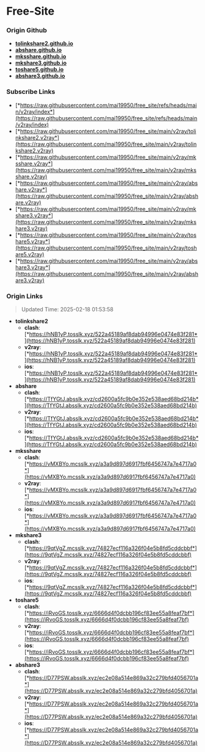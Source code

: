 # Free-Site

### Origin Github

- [**tolinkshare2.github.io**](https://github.com/tolinkshare2/tolinkshare2.github.io)
- [**abshare.github.io**](https://github.com/abshare/abshare.github.io)
- [**mksshare.github.io**](https://github.com/mksshare/mksshare.github.io)
- [**mkshare3.github.io**](https://github.com/mkshare3/mkshare3.github.io)
- [**toshare5.github.io**](https://github.com/toshare5/toshare5.github.io)
- [**abshare3.github.io**](https://github.com/abshare3/abshare3.github.io)

### Subscribe Links

- [*https://raw.githubusercontent.com/mai19950/free_site/refs/heads/main/v2ray/index*](https://raw.githubusercontent.com/mai19950/free_site/refs/heads/main/v2ray/index)
- [*https://raw.githubusercontent.com/mai19950/free_site/main/v2ray/tolinkshare2.v2ray*](https://raw.githubusercontent.com/mai19950/free_site/main/v2ray/tolinkshare2.v2ray)
- [*https://raw.githubusercontent.com/mai19950/free_site/main/v2ray/mksshare.v2ray*](https://raw.githubusercontent.com/mai19950/free_site/main/v2ray/mksshare.v2ray)
- [*https://raw.githubusercontent.com/mai19950/free_site/main/v2ray/abshare.v2ray*](https://raw.githubusercontent.com/mai19950/free_site/main/v2ray/abshare.v2ray)
- [*https://raw.githubusercontent.com/mai19950/free_site/main/v2ray/mkshare3.v2ray*](https://raw.githubusercontent.com/mai19950/free_site/main/v2ray/mkshare3.v2ray)
- [*https://raw.githubusercontent.com/mai19950/free_site/main/v2ray/toshare5.v2ray*](https://raw.githubusercontent.com/mai19950/free_site/main/v2ray/toshare5.v2ray)
- [*https://raw.githubusercontent.com/mai19950/free_site/main/v2ray/abshare3.v2ray*](https://raw.githubusercontent.com/mai19950/free_site/main/v2ray/abshare3.v2ray)

### Origin Links

> Updated Time: 2025-02-18 01:53:58

- **tolinkshare2**
  - **clash**: [*https://hNB1yP.tosslk.xyz/522a45189af8dab94996e0474e83f281*](https://hNB1yP.tosslk.xyz/522a45189af8dab94996e0474e83f281)
  - **v2ray**: [*https://hNB1yP.tosslk.xyz/522a45189af8dab94996e0474e83f281*](https://hNB1yP.tosslk.xyz/522a45189af8dab94996e0474e83f281)
  - **ios**: [*https://hNB1yP.tosslk.xyz/522a45189af8dab94996e0474e83f281*](https://hNB1yP.tosslk.xyz/522a45189af8dab94996e0474e83f281)
- **abshare**
  - **clash**: [*https://TfYGtJ.absslk.xyz/cd2600a5fc9b0e352e538aed68bd214b*](https://TfYGtJ.absslk.xyz/cd2600a5fc9b0e352e538aed68bd214b)
  - **v2ray**: [*https://TfYGtJ.absslk.xyz/cd2600a5fc9b0e352e538aed68bd214b*](https://TfYGtJ.absslk.xyz/cd2600a5fc9b0e352e538aed68bd214b)
  - **ios**: [*https://TfYGtJ.absslk.xyz/cd2600a5fc9b0e352e538aed68bd214b*](https://TfYGtJ.absslk.xyz/cd2600a5fc9b0e352e538aed68bd214b)
- **mksshare**
  - **clash**: [*https://vMXBYo.mcsslk.xyz/a3a9d897d6917fbf6456747a7e4717a0*](https://vMXBYo.mcsslk.xyz/a3a9d897d6917fbf6456747a7e4717a0)
  - **v2ray**: [*https://vMXBYo.mcsslk.xyz/a3a9d897d6917fbf6456747a7e4717a0*](https://vMXBYo.mcsslk.xyz/a3a9d897d6917fbf6456747a7e4717a0)
  - **ios**: [*https://vMXBYo.mcsslk.xyz/a3a9d897d6917fbf6456747a7e4717a0*](https://vMXBYo.mcsslk.xyz/a3a9d897d6917fbf6456747a7e4717a0)
- **mkshare3**
  - **clash**: [*https://9qtVgZ.mcsslk.xyz/74827ecf116a326f04e5b8fd5cddcbbf*](https://9qtVgZ.mcsslk.xyz/74827ecf116a326f04e5b8fd5cddcbbf)
  - **v2ray**: [*https://9qtVgZ.mcsslk.xyz/74827ecf116a326f04e5b8fd5cddcbbf*](https://9qtVgZ.mcsslk.xyz/74827ecf116a326f04e5b8fd5cddcbbf)
  - **ios**: [*https://9qtVgZ.mcsslk.xyz/74827ecf116a326f04e5b8fd5cddcbbf*](https://9qtVgZ.mcsslk.xyz/74827ecf116a326f04e5b8fd5cddcbbf)
- **toshare5**
  - **clash**: [*https://iRvoGS.tosslk.xyz/6666d4f0dcbb196cf83ee55a8feaf7bf*](https://iRvoGS.tosslk.xyz/6666d4f0dcbb196cf83ee55a8feaf7bf)
  - **v2ray**: [*https://iRvoGS.tosslk.xyz/6666d4f0dcbb196cf83ee55a8feaf7bf*](https://iRvoGS.tosslk.xyz/6666d4f0dcbb196cf83ee55a8feaf7bf)
  - **ios**: [*https://iRvoGS.tosslk.xyz/6666d4f0dcbb196cf83ee55a8feaf7bf*](https://iRvoGS.tosslk.xyz/6666d4f0dcbb196cf83ee55a8feaf7bf)
- **abshare3**
  - **clash**: [*https://D77PSW.absslk.xyz/ec2e08a514e869a32c279bfd4056701a*](https://D77PSW.absslk.xyz/ec2e08a514e869a32c279bfd4056701a)
  - **v2ray**: [*https://D77PSW.absslk.xyz/ec2e08a514e869a32c279bfd4056701a*](https://D77PSW.absslk.xyz/ec2e08a514e869a32c279bfd4056701a)
  - **ios**: [*https://D77PSW.absslk.xyz/ec2e08a514e869a32c279bfd4056701a*](https://D77PSW.absslk.xyz/ec2e08a514e869a32c279bfd4056701a)
